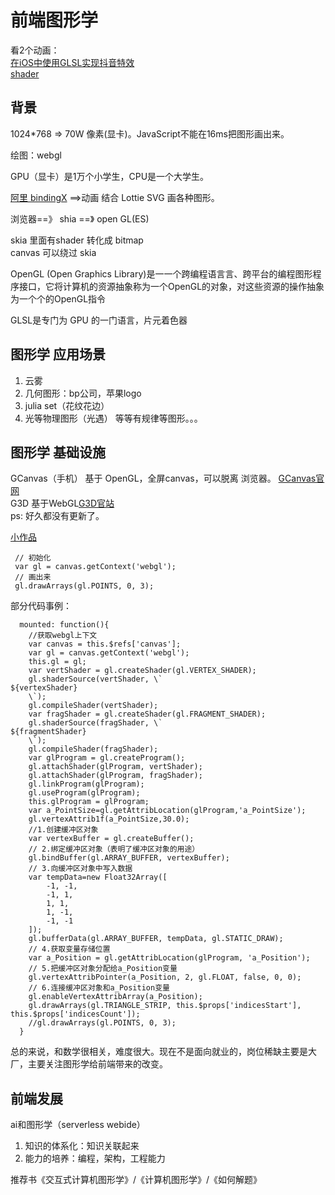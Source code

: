 # 前端图形学

看2个动画：  
[在iOS中使用GLSL实现抖音特效](https://juejin.cn/post/6844903814214991886)  
[shader](https://www.shadertoy.com/)
## 背景

1024*768 => 70W 像素(显卡)。JavaScript不能在16ms把图形画出来。

绘图：webgl 

GPU（显卡）是1万个小学生，CPU是一个大学生。 


[阿里 bindingX](https://alibaba.github.io/bindingx/) ==>动画
结合 Lottie SVG 画各种图形。 


浏览器==》 shia ==》 open GL(ES)

skia 里面有shader 转化成 bitmap  
canvas 可以绕过 skia  

OpenGL (Open Graphics Library)是⼀一个跨编程语⾔言、跨平台的编程图形程序接口，它将计算机的资源抽象称为⼀个OpenGL的对象，对这些资源的操作抽象为⼀个个的OpenGL指令

GLSL是专门为 GPU 的一门语言，片元着色器

## 图形学 应用场景

1. 云雾
2. 几何图形：bp公司，苹果logo
3. julia set（花纹花边）
4. 光等物理图形（光遇）
等等有规律等图形。。。


## 图形学 基础设施

GCanvas（手机） 基于 OpenGL，全屏canvas，可以脱离 浏览器。 [GCanvas官网](https://alibaba.github.io/GCanvas/)  
G3D 基于WebGL[G3D官站](https://alibaba.github.io/G3D/)  
ps: 好久都没有更新了。

[小作品](https://www.npmjs.com/package/glsl-vue-loader)

```
 // 初始化
 var gl = canvas.getContext('webgl');
 // 画出来
 gl.drawArrays(gl.POINTS, 0, 3);
```
部分代码事例：

```
  mounted: function(){
    //获取webgl上下文
    var canvas = this.$refs['canvas'];
    var gl = canvas.getContext('webgl');
    this.gl = gl;
    var vertShader = gl.createShader(gl.VERTEX_SHADER);
    gl.shaderSource(vertShader, \`
${vertexShader}
    \`);
    gl.compileShader(vertShader);
    var fragShader = gl.createShader(gl.FRAGMENT_SHADER);
    gl.shaderSource(fragShader, \`
${fragmentShader}
    \`);
    gl.compileShader(fragShader);
    var glProgram = gl.createProgram();
    gl.attachShader(glProgram, vertShader);
    gl.attachShader(glProgram, fragShader);
    gl.linkProgram(glProgram);
    gl.useProgram(glProgram);
    this.glProgram = glProgram;
    var a_PointSize=gl.getAttribLocation(glProgram,'a_PointSize');
    gl.vertexAttrib1f(a_PointSize,30.0);
    //1.创建缓冲区对象
    var vertexBuffer = gl.createBuffer();
    // 2.绑定缓冲区对象（表明了缓冲区对象的用途）
    gl.bindBuffer(gl.ARRAY_BUFFER, vertexBuffer);
    // 3.向缓冲区对象中写入数据
    var tempData=new Float32Array([
        -1, -1, 
        -1, 1,
        1, 1,
        1, -1,
        -1, -1
    ]);
    gl.bufferData(gl.ARRAY_BUFFER, tempData, gl.STATIC_DRAW);
    // 4.获取变量存储位置
    var a_Position = gl.getAttribLocation(glProgram, 'a_Position');
    // 5.把缓冲区对象分配给a_Position变量
    gl.vertexAttribPointer(a_Position, 2, gl.FLOAT, false, 0, 0);
    // 6.连接缓冲区对象和a_Position变量
    gl.enableVertexAttribArray(a_Position);
    gl.drawArrays(gl.TRIANGLE_STRIP, this.$props['indicesStart'], this.$props['indicesCount']);
    //gl.drawArrays(gl.POINTS, 0, 3);
  }

```

总的来说，和数学很相关，难度很大。现在不是面向就业的，岗位稀缺主要是大厂，主要关注图形学给前端带来的改变。


## 前端发展

ai和图形学（serverless webide）  

1. 知识的体系化：知识关联起来
2. 能力的培养：编程，架构，工程能力


推荐书《交互式计算机图形学》/《计算机图形学》/《如何解题》
